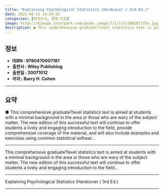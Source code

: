 ```yaml
---
title: "Explaining Psychological Statistics (Hardcover / 3rd Ed.)"
date: 2021-06-11 14:24:53
categories: [외국도서, 경영-인문]
image: https://bimage.interpark.com/goods_image/7/1/7/5/208267175s.jpg
description: ● This comprehensive graduate?level statistics text is aimed at students with a minimal background in the area or those who are wary of the subject matter. The
---
```


## **정보**

- **ISBN : 9780470007181**
- **출판사 : Wiley Publishing**
- **출판일 : 20071012**
- **저자 : Barry H. Cohen**

------



## **요약**

●  This comprehensive graduate?level statistics text is aimed at students with a minimal background in the area or those who are wary of the subject matter. The new edition of this successful text will continue to offer students a lively and engaging introduction to the field, provide comprehensive coverage of the material, and will also include examples and exercises using common statistical softwar...

------

This comprehensive graduate?level statistics text is aimed at students with a minimal background in the area or those who are wary of the subject matter. The new edition of this successful text will continue to offer students a lively and engaging introduction to the field... 

------


Explaining Psychological Statistics (Hardcover / 3rd Ed.) 

------


